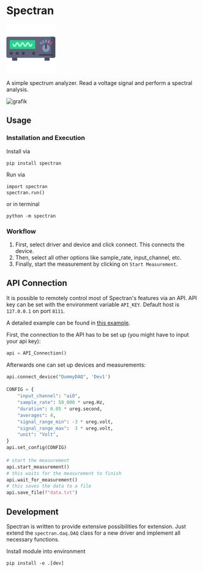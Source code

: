 # Spectran

![Spectran Logo](./src/spectran/data/osci_128.ico)

A simple spectrum analyzer. Read a voltage signal and perform a spectral analysis.

![grafik](https://github.com/user-attachments/assets/6917819c-a2b9-45ae-9df2-e16f22534c90)

## Usage

### Installation and Execution

Install via 

    pip install spectran

Run via

    import spectran
    spectran.run()

or in terminal 

    python -m spectran

### Workflow

1. First, select driver and device and click connect. 
This connects the device.
1. Then, select all other options like sample_rate, input_channel, etc.
1. Finally, start the measurement by clicking on `Start Measurement`.

## API Connection

It is possible to remotely control most of Spectran's features via an API. 
API key can be set with the environment variable `API_KEY`.
Default host is `127.0.0.1` on port `8111`.

A detailed example can be found in [this example](./examples/api_example.py).

First, the connection to the API has to be set up (you might have to input your api key):
```python
api = API_Connection()
```
Afterwards one can set up devices and measurements:

```python
api.connect_device("DummyDAQ", 'Dev1')

CONFIG = {
    "input_channel": "ai0",
    "sample_rate": 50_000 * ureg.Hz,
    "duration": 0.05 * ureg.second,
    "averages": 4,
    "signal_range_min": -3 * ureg.volt, 
    "signal_range_max":  3 * ureg.volt,
    "unit": "Volt",
}
api.set_config(CONFIG)    

# start the measurement
api.start_measurement()
# this waits for the measurement to finish
api.wait_for_measurement()
# this saves the data to a file
api.save_file(f"data.txt")
```

## Development

Spectran is written to provide extensive possibilities for extension. Just extend the `spectran.daq.DAQ` class for a new driver and implement all necessary functions.

Install module into environment 

    pip install -e .[dev]
